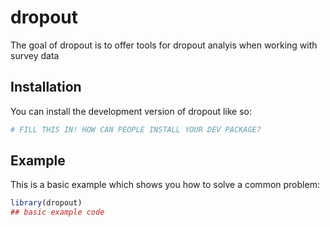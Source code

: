 
# dropout

<!-- badges: start -->
<!-- badges: end -->

The goal of dropout is to offer tools for dropout analyis when working with survey data

## Installation

You can install the development version of dropout like so:

``` r
# FILL THIS IN! HOW CAN PEOPLE INSTALL YOUR DEV PACKAGE?
```

## Example

This is a basic example which shows you how to solve a common problem:

``` r
library(dropout)
## basic example code
```


